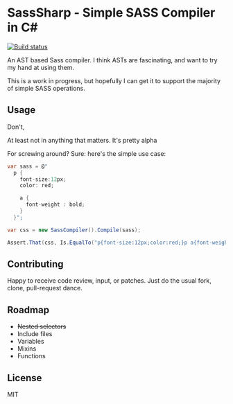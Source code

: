 SassSharp - Simple SASS Compiler in C#
=====================================

[![Build status](https://ci.appveyor.com/api/projects/status/khfupgg1y4r48ia2?svg=true)](https://ci.appveyor.com/project/akatakritos/sasssharp)

An AST based Sass compiler. I think ASTs are fascinating, and want to try my
hand at using them.

This is a work in progress, but hopefully I can get it to support the majority
of simple SASS operations.

## Usage

Don't,

At least not in anything that matters. It's pretty alpha

For screwing around? Sure: here's the simple use case:

```csharp
var sass = @"
  p {
    font-size:12px;
    color: red;

    a {
      font-weight : bold;
    }
  }";

var css = new SassCompiler().Compile(sass);

Assert.That(css, Is.EqualTo("p{font-size:12px;color:red;}p a{font-weight:bold;}"));
```

## Contributing

Happy to receive code review, input, or patches. Just do the usual fork, clone,
pull-request dance.

## Roadmap
* ~~Nested selectors~~
* Include files
* Variables
* Mixins
* Functions

## License

MIT
